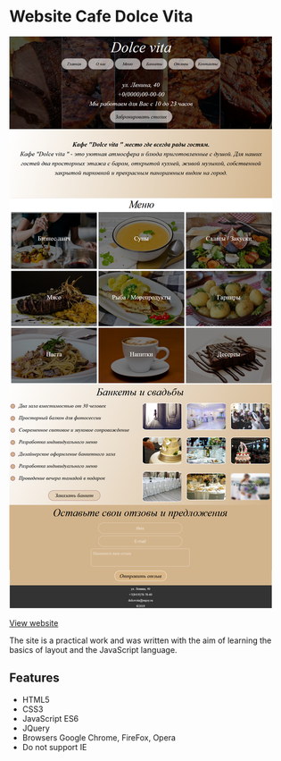 # Website Cafe Dolce Vita

![website](website.png "website")

[View website](http://site-test-cafe-dolce-vita.netlify.com)


The site is a practical work and was written with the aim of learning the basics of layout and the JavaScript language.

## Features
- HTML5
- CSS3
- JavaScript ES6
- JQuery
- Browsers Google Chrome, FireFox, Opera
- Do not support IE

